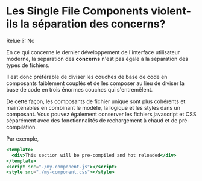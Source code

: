 # Les Single File Components violent-ils la séparation des concerns?

Relue ?: No

En ce qui concerne le dernier développement de l'interface utilisateur moderne, la 
séparation des **concerns** n'est pas égale à la séparation des types 
de fichiers. 

 Il est donc préférable de diviser les couches de base de 
code en composants faiblement couplés et de les composer au lieu de 
diviser la base de code en trois énormes couches qui s'entremêlent. 

 De cette façon, les composants de fichier unique sont plus cohérents et 
maintenables en combinant le modèle, la logique et les styles dans un 
composant.
 Vous pouvez également conserver les fichiers javascript et CSS 
séparément avec des fonctionnalités de rechargement à chaud et de 
pré-compilation.

Par exemple,

```jsx
<template>
  <div>This section will be pre-compiled and hot reloaded</div>
</template>
<script src="./my-component.js"></script>
<style src="./my-component.css"></style>
```